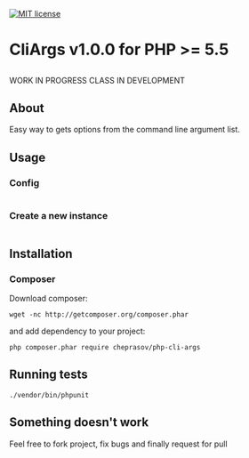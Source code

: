 [![MIT license](http://img.shields.io/badge/license-MIT-brightgreen.svg)](http://opensource.org/licenses/MIT)
# CliArgs v1.0.0 for PHP >= 5.5

##

WORK IN PROGRESS
CLASS IN DEVELOPMENT

## About
Easy way to gets options from the command line argument list.

## Usage

### Config

```php

```

### Create a new instance
```php

```

## Installation

### Composer

Download composer:

    wget -nc http://getcomposer.org/composer.phar

and add dependency to your project:

    php composer.phar require cheprasov/php-cli-args

## Running tests

    ./vendor/bin/phpunit


## Something doesn't work

Feel free to fork project, fix bugs and finally request for pull

